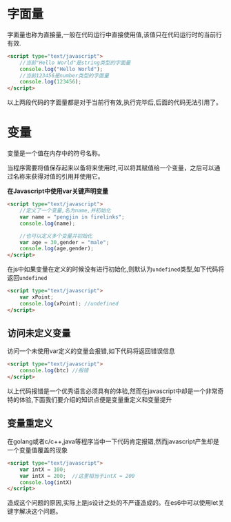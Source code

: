 # 字面量

字面量也称为直接量,一般在代码运行中直接使用值,该值只在代码运行时的当前行有效.

```html
<script type="text/javascript">
	//当前"Hello World"是string类型的字面量
	console.log("Hello World"); 
	//当前123456是number类型的字面量
	console.log(123456);       
</script>
```

以上两段代码的字面量都是对于当前行有效,执行完毕后,后面的代码无法引用了。


# 变量

变量是一个值在内存中的符号名称。

当程序需要将值保存起来以备将来使用时,可以将其赋值给一个变量，之后可以通过名称来获得对值的引用并使用它。

**在Javascript中使用var关键声明变量**

```html
<script type="text/javascript">
	//定义了一个变量,名为name,并初始化
	var name = "pengjin in firelinks";
	console.log(name);

	//也可以定义多个变量并初始化
	var age = 30,gender = "male";
	console.log(age,gender);
</script>
```

在js中如果变量在定义的时候没有进行初始化,则默认为`undefined`类型,如下代码将返回`undefined`

```html
<script type="text/javascript">
	var xPoint;
	console.log(xPoint); //undefined
</script>
```

## 访问未定义变量

访问一个未使用var定义的变量会报错,如下代码将返回错误信息

```html
<script type="text/javascript">
	console.log(btc) //报错
</script>
```

以上代码报错是一个优秀语言必须具有的体验,然而在javascript中却是一个非常奇特的体验,下面我们要介绍的知识点便是变量重定义和变量提升


## 变量重定义

在golang或者c/c++,java等程序当中一下代码肯定报错,然而javascript产生却是一个变量值覆盖的现象

```html
<script type="text/javascript">
	var intX = 100;
	var intX = 200;  //这里相当于intX = 200
	console.log(intX)
</script>
```

造成这个问题的原因,实际上是js设计之处的不严谨造成的。在es6中可以使用let关键字解决这个问题。
